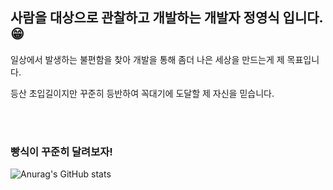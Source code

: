 <h2>사람을 대상으로 관찰하고 개발하는 개발자 정영식 입니다.😁</h2>

<p>일상에서 발생하는 불편함을 찾아 개발을 통해 좀더 나은 세상을 만드는게 제 목표입니다.</p>
<p>등산 초입길이지만 꾸준히 등반하여 꼭대기에 도달할 제 자신을 믿습니다.</p>
<br>
<br>

<h3>빵식이 꾸준히 달려보자!</h3>

![Anurag's GitHub stats](https://github-readme-stats.vercel.app/api?username=JungYoungSick&show_icons=true&theme=slateorange)
